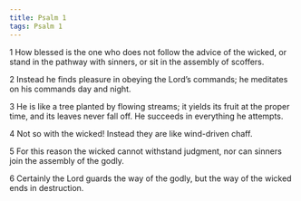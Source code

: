 ```yaml
---
title: Psalm 1
tags: Psalm 1
---
```


1 How blessed is the one who does not follow the advice of the wicked,
or stand in the pathway with sinners,
or sit in the assembly of scoffers.

2 Instead he finds pleasure in obeying the Lord’s commands;
he meditates on his commands day and night.

3 He is like a tree planted by flowing streams;
it yields its fruit at the proper time,
and its leaves never fall off.
He succeeds in everything he attempts.

4 Not so with the wicked!
Instead they are like wind-driven chaff.

5 For this reason the wicked cannot withstand judgment,
nor can sinners join the assembly of the godly.

6 Certainly the Lord guards the way of the godly,
but the way of the wicked ends in destruction.
